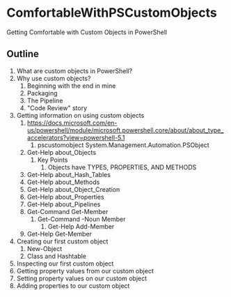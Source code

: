 # ComfortableWithPSCustomObjects
Getting Comfortable with Custom Objects in PowerShell

## Outline
1. What are custom objects in PowerShell?
2. Why use custom objects?
    1. Beginning with the end in mine
    2. Packaging
    3. The Pipeline
    4. "Code Review" story
3. Getting information on using custom objects
    1.  https://docs.microsoft.com/en-us/powershell/module/microsoft.powershell.core/about/about_type_accelerators?view=powershell-5.1 
        1.  pscustomobject	System.Management.Automation.PSObject
    2. Get-Help about_Objects
        1. Key Points 
            1. Objects have TYPES, PROPERTIES, AND METHODS
    3. Get-Help about_Hash_Tables
    4. Get-Help about_Methods
    5. Get-Help about_Object_Creation
    6. Get-Help about_Properties
    7. Get-Help about_Pipelines
    8. Get-Command Get-Member
        1. Get-Command -Noun Member
            1. Get-Help Add-Member
    9. Get-Help Get-Member
4. Creating our first custom object
    1. New-Object
    2. Class and Hashtable
5. Inspecting our first custom object
6. Getting property values from our custom object
7. Setting property values on our custom object
8. Adding properties to our custom object

